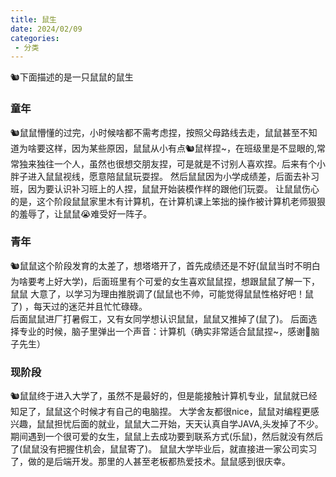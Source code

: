 ```yaml
---
title: 鼠生
date: 2024/02/09
categories:
 - 分类
---
```


🐿️下面描述的是一只鼠鼠的鼠生


### 童年

🐿️鼠鼠懵懂的过完，小时候啥都不需考虑捏，按照父母路线去走，鼠鼠甚至不知道为啥要这样，因为某些原因，鼠鼠从小有点🐿️鼠样捏~，在班级里是不显眼的,常常独来独往一个人，虽然也很想交朋友捏，可是就是不讨别人喜欢捏。后来有个小胖子进入鼠鼠视线，愿意陪鼠鼠玩耍捏。
然后鼠鼠因为小学成绩差，后面去补习班，因为要认识补习班上的人捏，鼠鼠开始装模作样的跟他们玩耍。
让鼠鼠伤心的是，这个阶段鼠鼠家里木有计算机，在计算机课上笨拙的操作被计算机老师狠狠的羞辱了，让鼠鼠😭难受好一阵子。

### 青年

🐿️鼠鼠这个阶段发育的太差了，想塔塔开了，首先成绩还是不好(鼠鼠当时不明白为啥要考上好大学)，后面班里有个可爱的女生喜欢鼠鼠捏，想跟鼠鼠了解一下，鼠鼠
大意了，以学习为理由推脱调了(鼠鼠也不帅，可能觉得鼠鼠性格好吧！鼠了) ，每天过的迷茫并且忙忙碌碌。<br>
后面鼠鼠进厂打暑假工，又有女同学想认识鼠鼠，鼠鼠又推掉了(鼠了)。
后面选择专业的时候，脑子里弹出一个声音：计算机（确实非常适合鼠鼠捏~，感谢🧠脑子先生）

### 现阶段

🐿️鼠鼠终于进入大学了，虽然不是最好的，但是能接触计算机专业，鼠鼠就已经知足了，鼠鼠这个时候才有自己的电脑捏。
大学舍友都很nice，鼠鼠对编程更感兴趣，鼠鼠担忧后面的就业，鼠鼠大二开始，天天认真自学JAVA,头发掉了不少。
期间遇到一个很可爱的女生，鼠鼠上去成功要到联系方式(乐鼠)，然后就没有然后了(鼠鼠没有把握住机会，鼠鼠寄了)。
鼠鼠大学毕业后，就直接进一家公司实习了，做的是后端开发。那里的人甚至老板都热爱技术。鼠鼠感到很庆幸。







